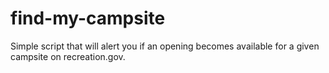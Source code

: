 # find-my-campsite
Simple script that will alert you if an opening becomes available for a given campsite on recreation.gov.
